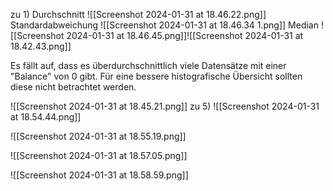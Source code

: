 zu 1)
Durchschnitt
![[Screenshot 2024-01-31 at 18.46.22.png]]
Standardabweichung
![[Screenshot 2024-01-31 at 18.46.34 1.png]]
Median
![[Screenshot 2024-01-31 at 18.46.45.png]]![[Screenshot 2024-01-31 at 18.42.43.png]]

Es fällt auf, dass es überdurchschnittlich viele Datensätze mit einer "Balance" von 0 gibt. Für eine bessere histografische Übersicht sollten diese nicht betrachtet werden.

![[Screenshot 2024-01-31 at 18.45.21.png]]
zu 5)
![[Screenshot 2024-01-31 at 18.54.44.png]]

![[Screenshot 2024-01-31 at 18.55.19.png]]

![[Screenshot 2024-01-31 at 18.57.05.png]]

![[Screenshot 2024-01-31 at 18.58.59.png]]